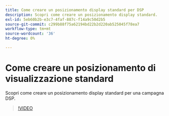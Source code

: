 ```yaml
---
title: Come creare un posizionamento display standard per DSP
description: Scopri come creare un posizionamento display standard.
exl-id: 5eb60b2b-e3c7-4faf-887c-f14a9c50d2b5
source-git-commit: c299b88f75a62194bd22b2d220ab525045f78ea7
workflow-type: tm+mt
source-wordcount: '36'
ht-degree: 0%

---
```


# Come creare un posizionamento di visualizzazione standard

Scopri come creare un posizionamento display standard per una campagna DSP.

>[!VIDEO](https://video.tv.adobe.com/v/340454)
